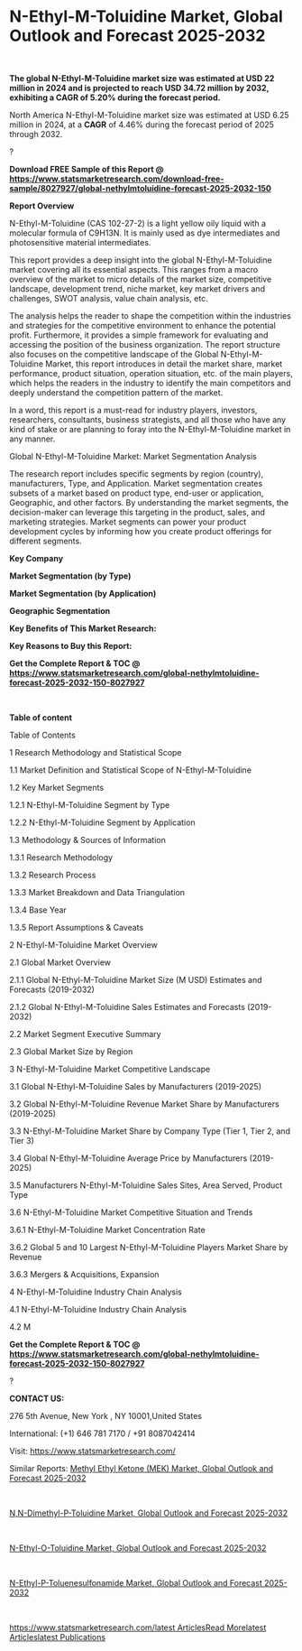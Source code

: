 <h1>N-Ethyl-M-Toluidine Market, Global Outlook and Forecast 2025-2032</h1><br/><p><strong>The global N-Ethyl-M-Toluidine market size was estimated at USD 22 million in 2024 and is projected to reach USD 34.72 million by 2032, exhibiting a <strong>CAGR</strong> of 5.20% during the forecast period.</strong></p>
 
 
 
 <p>North America N-Ethyl-M-Toluidine market size was estimated at USD 6.25 million in 2024, at a <strong>CAGR</strong> of 4.46% during the forecast period of 2025 through 2032.</p>
 
 
 
 <p>? </p>
 
 
 
 <p><strong>Download FREE Sample of this Report @ <a href="https://www.statsmarketresearch.com/download-free-sample/8027927/global-nethylmtoluidine-forecast-2025-2032-150">https://www.statsmarketresearch.com/download-free-sample/8027927/global-nethylmtoluidine-forecast-2025-2032-150</a></strong></p>
 
 
 
 <p><strong>Report Overview</strong></p>
 
 
 
 <p>N-Ethyl-M-Toluidine (CAS 102-27-2) is a light yellow oily liquid with a molecular formula of C9H13N. It is mainly used as dye intermediates and photosensitive material intermediates.</p>
 
 
 
 <p>This report provides a deep insight into the global N-Ethyl-M-Toluidine market covering all its essential aspects. This ranges from a macro overview of the market to micro details of the market size, competitive landscape, development trend, niche market, key market drivers and challenges, SWOT analysis, value chain analysis, etc.</p>
 
 
 
 <p>The analysis helps the reader to shape the competition within the industries and strategies for the competitive environment to enhance the potential profit. Furthermore, it provides a simple framework for evaluating and accessing the position of the business organization. The report structure also focuses on the competitive landscape of the Global N-Ethyl-M-Toluidine Market, this report introduces in detail the market share, market performance, product situation, operation situation, etc. of the main players, which helps the readers in the industry to identify the main competitors and deeply understand the competition pattern of the market.</p>
 
 
 
 <p>In a word, this report is a must-read for industry players, investors, researchers, consultants, business strategists, and all those who have any kind of stake or are planning to foray into the N-Ethyl-M-Toluidine market in any manner.</p>
 
 
 
 <p>Global N-Ethyl-M-Toluidine Market: Market Segmentation Analysis</p>
 
 
 
 <p>The research report includes specific segments by region (country), manufacturers, Type, and Application. Market segmentation creates subsets of a market based on product type, end-user or application, Geographic, and other factors. By understanding the market segments, the decision-maker can leverage this targeting in the product, sales, and marketing strategies. Market segments can power your product development cycles by informing how you create product offerings for different segments.</p>
 
 
 
 <p><strong>Key Company</strong></p>
 
 
 
 <p><strong>Market Segmentation (by Type)</strong></p>
 
 
 
 <p><strong>Market Segmentation (<strong>by Application</strong>)</strong></p>
 
 
 
 <p><strong>Geographic Segmentation</strong></p>
 
 
 
 <p><strong>Key Benefits of This Market Research:</strong></p>
 
 
 
 <p><strong>Key <strong>Reasons to Buy</strong> this Report:</strong></p>
 
 
 
 <div><b>Get the Complete Report & TOC @ <a href="https://www.statsmarketresearch.com/global-nethylmtoluidine-forecast-2025-2032-150-8027927">https://www.statsmarketresearch.com/global-nethylmtoluidine-forecast-2025-2032-150-8027927</a></b></div>
 
 
 
 <p><br />
 
 <b>Table of content</b></p>
 
 
 
 <p>Table of Contents<br />
 
 1 Research Methodology and Statistical Scope<br />
 
 1.1 Market Definition and Statistical Scope of N-Ethyl-M-Toluidine<br />
 
 1.2 Key Market Segments<br />
 
 1.2.1 N-Ethyl-M-Toluidine Segment by Type<br />
 
 1.2.2 N-Ethyl-M-Toluidine Segment by Application<br />
 
 1.3 Methodology & Sources of Information<br />
 
 1.3.1 Research Methodology<br />
 
 1.3.2 Research Process<br />
 
 1.3.3 Market Breakdown and Data Triangulation<br />
 
 1.3.4 Base Year<br />
 
 1.3.5 Report Assumptions & Caveats<br />
 
 2 N-Ethyl-M-Toluidine Market Overview<br />
 
 2.1 Global Market Overview<br />
 
 2.1.1 Global N-Ethyl-M-Toluidine Market Size (M USD) Estimates and Forecasts (2019-2032)<br />
 
 2.1.2 Global N-Ethyl-M-Toluidine Sales Estimates and Forecasts (2019-2032)<br />
 
 2.2 Market Segment Executive Summary<br />
 
 2.3 Global Market Size by Region<br />
 
 3 N-Ethyl-M-Toluidine Market Competitive Landscape<br />
 
 3.1 Global N-Ethyl-M-Toluidine Sales by Manufacturers (2019-2025)<br />
 
 3.2 Global N-Ethyl-M-Toluidine Revenue Market Share by Manufacturers (2019-2025)<br />
 
 3.3 N-Ethyl-M-Toluidine Market Share by Company Type (Tier 1, Tier 2, and Tier 3)<br />
 
 3.4 Global N-Ethyl-M-Toluidine Average Price by Manufacturers (2019-2025)<br />
 
 3.5 Manufacturers N-Ethyl-M-Toluidine Sales Sites, Area Served, Product Type<br />
 
 3.6 N-Ethyl-M-Toluidine Market Competitive Situation and Trends<br />
 
 3.6.1 N-Ethyl-M-Toluidine Market Concentration Rate<br />
 
 3.6.2 Global 5 and 10 Largest N-Ethyl-M-Toluidine Players Market Share by Revenue<br />
 
 3.6.3 Mergers & Acquisitions, Expansion<br />
 
 4 N-Ethyl-M-Toluidine Industry Chain Analysis<br />
 
 4.1 N-Ethyl-M-Toluidine Industry Chain Analysis<br />
 
 4.2 M</p>
 
 
 
 <div><b>Get the Complete Report & TOC @ <a href="https://www.statsmarketresearch.com/global-nethylmtoluidine-forecast-2025-2032-150-8027927">https://www.statsmarketresearch.com/global-nethylmtoluidine-forecast-2025-2032-150-8027927</a></b></div>
 
 
 
 <p>? </p>
 
 
 
 <p><b>CONTACT US:</b><br />
 
 276 5th Avenue, New York , NY 10001,United States<br />
 
 International: (+1) 646 781 7170 / +91 8087042414<br />
 
 Visit: <a href="https://www.statsmarketresearch.com/">https://www.statsmarketresearch.com/</a><br />
 
 Similar Reports: <a href="https://www.statsmarketresearch.com/global-nethylmtoluidine-forecast-2025-2032-150-8027927">Methyl Ethyl Ketone (MEK) Market, Global Outlook and Forecast 2025-2032</a><br />
 
 <br />
 
 <a href="https://www.statsmarketresearch.com/global-nethylmtoluidine-forecast-2025-2032-150-8027927">N,N-Dimethyl-P-Toluidine Market, Global Outlook and Forecast 2025-2032</a><br />
 
 <br />
 
 <a href="https://www.statsmarketresearch.com/global-nethylmtoluidine-forecast-2025-2032-150-8027927">N-Ethyl-O-Toluidine Market, Global Outlook and Forecast 2025-2032</a><br />
 
 <br />
 
 <a href="https://www.statsmarketresearch.com/global-nethylmtoluidine-forecast-2025-2032-150-8027927">N-Ethyl-P-Toluenesulfonamide Market, Global Outlook and Forecast 2025-2032</a><br />
 
 <br />
 
 <a href="https://gyeongbokgung.com">https://www.statsmarketresearch.com/</a><a href="https://hallyeomaritime.com">latest Articles</a><a href="https://jingwansa.com">Read More</a><a href="https://nguoiviet.jp/">latest Articles</a><a href="https://www.intelmarketresearch.com/">latest Publications</a></p>
